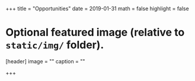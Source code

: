 +++
title = "Opportunities"
date = 2019-01-31
math = false
highlight = false

# Optional featured image (relative to `static/img/` folder).
[header]
image = ""
caption = ""

+++
